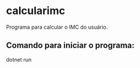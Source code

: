 # calcularimc
Programa para calcular o IMC do usuário.

## Comando para iniciar o programa:
dotnet run
